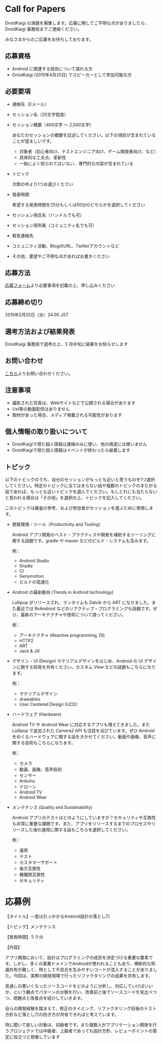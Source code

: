 # Call for Papers
DroidKaigi の演題を募集します。応募に関してご不明な点がありましたら、DroidKaigi 事務局までご連絡ください。

みなさまからのご応募をお待ちしております。

## 応募資格
- Android に関連する技術について語れる方
- DroidKaigi (2015年4月25日) でスピーカーとして参加可能な方

## 必要要項
- 連絡先（Eメール）
- セッション名（20文字程度）
- セッション概要（400文字 〜 2,000文字）

    あなたのセッションの概要を記述してください。以下の項目が含まれていることが望ましいです。

  - 対象者（初心者向け、テストエンジニア向け、ゲーム開発者向け、など）
  - 具体的な工夫点、革新性
  - 一般によく知られてはいない、専門的な内容が含まれている

- トピック

    次節の中より1つお選びください
- 発表時間

    希望する発表時間を25分もしくは50分のどちらかを選択してください
- セッション用氏名（ハンドルでも可）
- セッション用所属（コミュニティ名でも可）
- 緊急連絡先
- コミュニティ活動、BlogのURL、Twitterアカウントなど
- その他、要望やご不明な点があればお書きください

## 応募方法
[応募フォーム](http://goo.gl/forms/Bgc2OUQJpJ)より必要事項を記載の上、申し込みください

## 応募締め切り
2015年2月25日（水）24:00 JST

## 選考方法および結果発表
DroidKaigi 事務局で選考の上、3 月中旬に結果をお知らせします

## お問い合わせ
[こちら](https://github.com/DroidKaigi/Questions/issues)よりお問い合わせください。

## 注意事項
- 撮影された写真は、Webサイトなどで公開される場合があります
- Ust等の動画配信はありません
- 取材があった場合、メディア掲載される可能性があります

## 個人情報の取り扱いについて
- DroidKaigiで得た個人情報は連絡のみに使い、他の用途には使いません
- DroidKaigiで得た個人情報はイベントが終わったら破棄します

## トピック
以下のトピックのうち、自分のセッションがもっとも近いと思うものを1つ選択してください。特定のトピックに当てはまらない話や複数のトピックのまたがる話であれば、もっとも近いトピックを選んでください。もしどれにも当たらないと思われる場合は「その他」を選択の上、トピックを記入してください。

このトピックは審査の参考、および参加者がセッションを選ぶために使用します。

  - 開発環境・ツール（Productivity and Tooling）

    Android アプリ開発のベスト・プラクティスや開発を補助するツーリングに関する話題です。gradle や maven などのビルド・システムも含みます。

     例：
    - Android Studio
    - Gradle
    - CI
    - Genymotion
    - ビルドの高速化
  - Android の最新動向 (Trends in Android technology)

    Lollipop がリリースされ、ランタイムも Dalvik から ART になりました。また最近では RxAndroid などのリアクティブ・プログラミングも話題です。ぜひ、最新のアーキテクチャや技術について語ってください。

     例：
    - アーキテクチャ (Reactive programming, DI)
    - HTTP2
    - ART
    - Jack & Jill
  - デザイン・UI (Design)
    マテリアルデザインをはじめ、Android の UI デザインに関する知見を共有ください。カスタム View などの話題もこちらになります。

     例：
    - マテリアルデザイン
    - drawables
    - User Centered Design (UCD)
  - ハードウェア (Hardware)

    Android TV や Android Wear に対応するアプリも増えてきました。また Lollipop で追加された Camera2 API も注目を浴びています。ぜひ Android をめぐるハードウェアに関する話をきかせてください。動画や画像、音声に関する技術もこちらになります。

     例：
    - カメラ
    - 動画、画像、音声技術
    - センサー
    - Arduino
    - ドローン
    - Android TV
    - Android Wear
  - メンテナンス (Quality and Sustainability)

    Android アプリのテストはどのようにしていますか？セキュリティや互換性も非常に重要な課題です。また、アプリをリリースするまでのプロセスやリリースした後の運用に関する話もこちらを選択してください。

     例：
    - 運用
    - テスト
    - カスタマーサポート
    - 後方互換性
    - 機種間互換性
    - セキュリティ

# 応募例
【タイトル】一度は引っかかるAndorid設計の落とし穴

【トピック】メンテナンス

【発表時間】５０分

【内容】

アプリ開発において、設計はプログラミングの成否を決定づける重要な要素です。しかし、多くの事業ドメインでAndroidが使われることもあり、横断的な知識共有が難しく、時として不具合を生みやすいコードが混入することがありました。今回は、実際の開発現場で行ったリファクタリングの成果を共有します。

見通しの悪いくなったソースコードをどのように分析し、対応していけばいいか、という観点でパターンの分類を行い、改善前と後でソースコードを見比べつつ、問題点と改善点を紹介していきます。

自らの開発経験を踏まえて、修正のタイミング、リファクタリング前後のテスト方針など落とし穴の防ぎ方が共有できればと考えています。

特に聞いて欲しい対象は、初級者です。また複数人がアプリケーション開発を行うプロジェクトでは中級者、上級者であっても設計方針、レビューポイントの策定に役立つと想像しています
